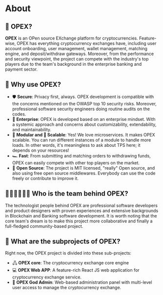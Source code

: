 # About
## 🧐 OPEX?
**OPEX** is an OPen source EXchange platform for cryptocurrencies. Feature-wise, OPEX has everything cryptocurrency exchanges have, including user account onboarding, user management, wallet management, matching engine, and deposit/withdraw gateways. Moreover, from the performance and security viewpoint, the project can compete with the industry's top players due to the team's background in the enterprise banking and payment sector.

## 🤔 Why use OPEX?
- 🛡️ **Secure**: Privacy first, always. OPEX development is compatible with the concerns mentioned on the OWASP top 10 security risks. Moreover, professional software security engineers doing routine audits on the codes.
- 🏦 **Enterprise**: OPEX is developed based on an enterprise mindset. With a systemic approach and concerns about customizability, extendability, and maintainability.
- 🧩 **Modular and 🚀 Scalable**: Yes! We love microservices. It makes OPEX scalable. You can run different instances of a module to handle more loads. In other words, it's meaningless to ask about TPS here; it depends on your resources!
- 🏎️ **Fast**: From submitting and matching orders to withdrawing funds, OPEX can easily compete with other top players on the market.
- 🔣 **Open Source**: The project is MIT licensed, "really" Open source, and also using free open source middlewares. Everybody can use the code freely or contribute to improve it.

## 🐱‍👓🐱‍🚀🐱‍💻 Who is the team behind OPEX?

The technologist people behind OPEX are professional software developers and product designers with proven experiences and extensive backgrounds in Blockchain and Banking software development.
It is worth noting that the core team's dream is to make this project more collaborative and finally a full-fledged community-based project.

## 🧱 What are the subprojects of OPEX?

Right now, the OPEX project is divided into these sub-projects:
- 🖧 **OPEX core**: The cryptocurrency exchange core engine
- 💻 **OPEX Web APP**: A feature-rich React JS web application for cryptocurrency exchange service.
- 🔱 **OPEX God Admin**: Web-based administration panel with multi-level user access to manage the cryptocurrency exchange.
